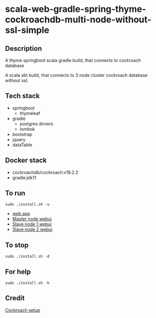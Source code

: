 # scala-web-gradle-spring-thyme-cockroachdb-multi-node-without-ssl-simple

## Description
A thyme springboot scala gradle build,
that connects to cockroach database

A scala sbt build, that connects to 3 node cluster
cockroach database without ssl.

## Tech stack
- springboot
  - thymeleaf
- gradle
  - postgres drivers
  - lombok
- bootstrap
- jquery
- dataTable

## Docker stack
- cockroachdb/cockroach:v19.2.2
- gradle:jdk11

## To run
`sudo ./install.sh -u`
- [web app](http://localhost)
- [Master node webui](http://localhost:8000)
- [Slave node 1 webui](http://localhost:8001)
- [Slave node 2 webui](http://localhost:8002)

## To stop
`sudo ./install.sh -d`

## For help
`sudo ./install.sh -h`

## Credit
[Cockroach setup](https://github.com/s0rg/cockroach-compose)
